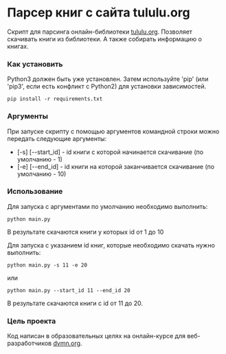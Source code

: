 # Парсер книг с сайта tululu.org
Скрипт для парсинга онлайн-библиотеки  [tululu.org](https://tululu.org/).
Позволяет скачивать книги из библиотеки. А также собирать информацию о книгах.

### Как установить

Python3 должен быть уже установлен. Затем используйте 'pip' (или 'pip3', если есть конфликт с Python2) для 
установки зависимостей.
```
pip install -r requirements.txt
```

### Аргументы

При запуске скрипту с помощью аргументов командной строки можно передать следующие аргументы:
- [-s] [--start_id] - id книги с которой начинается скачивание (по умолчанию - 1)
- [-e] [--end_id] - id книги на которой заканчивается скачивание (по умолчанию - 10)

### Использование

Для запуска с аргументами по умолчанию необходимо выполнить:
```
python main.py
```
В результате скачаются книги у которых id от 1 до 10

Для запуска с указанием id книг, которые необходимо скачать нужно выполнить:
```
python main.py -s 11 -e 20
```
или
```
python main.py --start_id 11 --end_id 20
```
В результате скачаются книги с id от 11 до 20.

### Цель проекта

Код написан в образовательных целях на онлайн-курсе для веб-разработчиков [dvmn.org](https://dvmn.org/).